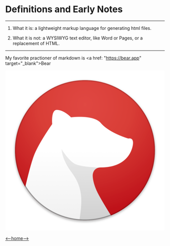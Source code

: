 # Definitions and Early Notes
---
1. What it is: a lightweight markup language for generating html files.

2. What it is not: a WYSIWYG text editor, like Word or Pages, or a replacement of HTML. 
---
My favorite practioner of markdown is <a href: "https://bear.app" target="_blank">Bear</a>

![Bear Icon](bear-icon.jpg)

[<--home-->](README.md)
